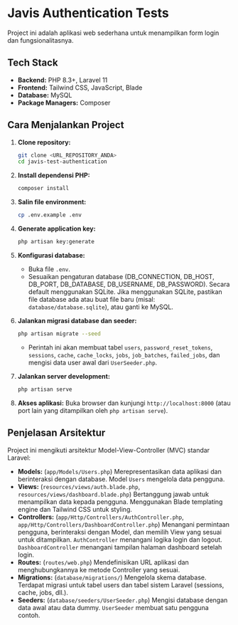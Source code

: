 # Javis Authentication Tests

Project ini adalah aplikasi web sederhana untuk menampilkan form login dan fungsionalitasnya.

## Tech Stack

* **Backend:** PHP 8.3+, Laravel 11
* **Frontend:** Tailwind CSS, JavaScript, Blade
* **Database:** MySQL
* **Package Managers:** Composer

## Cara Menjalankan Project

1.  **Clone repository:**
    ```bash
    git clone <URL_REPOSITORY_ANDA>
    cd javis-test-authentication
    ```
2.  **Install dependensi PHP:**
    ```bash
    composer install
    ```
3.  **Salin file environment:**
    ```bash
    cp .env.example .env
    ```
4.  **Generate application key:**
    ```bash
    php artisan key:generate
    ```
5.  **Konfigurasi database:**
    * Buka file `.env`.
    * Sesuaikan pengaturan database (DB_CONNECTION, DB_HOST, DB_PORT, DB_DATABASE, DB_USERNAME, DB_PASSWORD). Secara default menggunakan SQLite. Jika menggunakan SQLite, pastikan file database ada atau buat file baru (misal: `database/database.sqlite`), atau ganti ke MySQL.
7.  **Jalankan migrasi database dan seeder:**
    ```bash
    php artisan migrate --seed
    ```
    * Perintah ini akan membuat tabel `users`, `password_reset_tokens`, `sessions`, `cache`, `cache_locks`, `jobs`, `job_batches`, `failed_jobs`, dan mengisi data user awal dari `UserSeeder.php`.

8.  **Jalankan server development:**
    ```bash
    php artisan serve
    ```
9. **Akses aplikasi:** Buka browser dan kunjungi `http://localhost:8000` (atau port lain yang ditampilkan oleh `php artisan serve`).

## Penjelasan Arsitektur

Project ini mengikuti arsitektur Model-View-Controller (MVC) standar Laravel:

* **Models:** (`app/Models/Users.php`) Merepresentasikan data aplikasi dan berinteraksi dengan database. Model `Users` mengelola data pengguna.
* **Views:** (`resources/views/auth.blade.php`, `resources/views/dashboard.blade.php`) Bertanggung jawab untuk menampilkan data kepada pengguna. Menggunakan Blade templating engine dan Tailwind CSS untuk styling.
* **Controllers:** (`app/Http/Controllers/AuthController.php`, `app/Http/Controllers/DashboardController.php`) Menangani permintaan pengguna, berinteraksi dengan Model, dan memilih View yang sesuai untuk ditampilkan. `AuthController` menangani logika login dan logout. `DashboardController` menangani tampilan halaman dashboard setelah login.
* **Routes:** (`routes/web.php`) Mendefinisikan URL aplikasi dan menghubungkannya ke metode Controller yang sesuai.
* **Migrations:** (`database/migrations/`) Mengelola skema database. Terdapat migrasi untuk tabel users dan tabel sistem Laravel (sessions, cache, jobs, dll.).
* **Seeders:** (`database/seeders/UserSeeder.php`) Mengisi database dengan data awal atau data dummy. `UserSeeder` membuat satu pengguna contoh.
